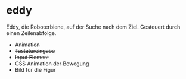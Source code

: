 # eddy
Eddy, die Roboterbiene, auf der Suche nach dem Ziel. Gesteuert durch einen Zeilenabfolge.

- ~~Animation~~
- ~~Tastatureingabe~~
- ~~Input Element~~
- ~~CSS Animation der Bewegung~~
- Bild für die Figur
